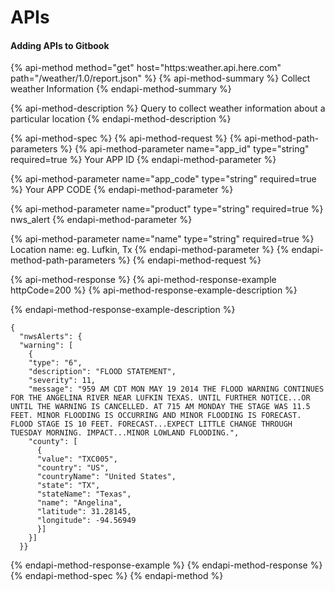 # APIs

#### Adding APIs to Gitbook

{% api-method method="get" host="https:weather.api.here.com" path="/weather/1.0/report.json" %}
{% api-method-summary %}
Collect weather Information
{% endapi-method-summary %}

{% api-method-description %}
Query to collect weather information about a particular location
{% endapi-method-description %}

{% api-method-spec %}
{% api-method-request %}
{% api-method-path-parameters %}
{% api-method-parameter name="app\_id" type="string" required=true %}
Your APP ID
{% endapi-method-parameter %}

{% api-method-parameter name="app\_code" type="string" required=true %}
Your APP CODE
{% endapi-method-parameter %}

{% api-method-parameter name="product" type="string" required=true %}
nws\_alert
{% endapi-method-parameter %}

{% api-method-parameter name="name" type="string" required=true %}
Location name: eg. Lufkin, Tx
{% endapi-method-parameter %}
{% endapi-method-path-parameters %}
{% endapi-method-request %}

{% api-method-response %}
{% api-method-response-example httpCode=200 %}
{% api-method-response-example-description %}

{% endapi-method-response-example-description %}

```
{
  "nwsAlerts": {
  "warning": [
    {
    "type": "6",
    "description": "FLOOD STATEMENT",
    "severity": 11,
    "message": "959 AM CDT MON MAY 19 2014 THE FLOOD WARNING CONTINUES FOR THE ANGELINA RIVER NEAR LUFKIN TEXAS. UNTIL FURTHER NOTICE...OR UNTIL THE WARNING IS CANCELLED. AT 715 AM MONDAY THE STAGE WAS 11.5 FEET. MINOR FLOODING IS OCCURRING AND MINOR FLOODING IS FORECAST. FLOOD STAGE IS 10 FEET. FORECAST...EXPECT LITTLE CHANGE THROUGH TUESDAY MORNING. IMPACT...MINOR LOWLAND FLOODING.",
    "county": [
      {
      "value": "TXC005",
      "country": "US",
      "countryName": "United States",
      "state": "TX",
      "stateName": "Texas",
      "name": "Angelina",
      "latitude": 31.28145,
      "longitude": -94.56949
      }]
    }]
  }}
```
{% endapi-method-response-example %}
{% endapi-method-response %}
{% endapi-method-spec %}
{% endapi-method %}

